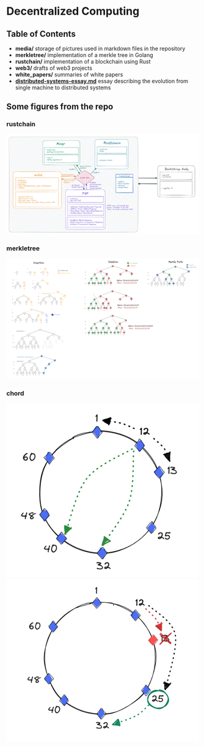 # Decentralized Computing

## Table of Contents
- **media/** storage of pictures used in markdown files in the repository
- **merkletree/** implementation of a merkle tree in Golang 
- **rustchain/** implementation of a blockchain using Rust 
- **web3/** drafts of web3 projects
- **white_papers/** summaries of white papers 
- **[distributed-systems-essay.md](distributed-systems-essay.md)** essay describing the evolution from single machine to distributed systems 

## Some figures from the repo 

### rustchain 
![rustchain design](/media/rustchain.png)

### merkletree
![merkletree](/media/merkle-tree.png)

### chord 
![dht-1](/media/dht-1.png)
![dht-2](/media/dht-2.png)
